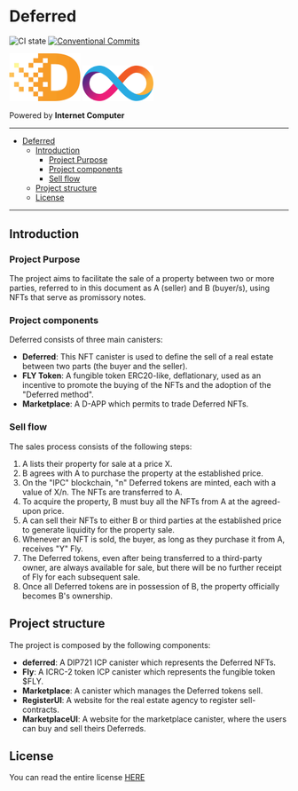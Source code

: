 # Deferred

![CI state](https://github.com/veeso-dev/deferred/workflows/build-test/badge.svg)
[![Conventional Commits](https://img.shields.io/badge/Conventional%20Commits-1.0.0-%23FE5196?logo=conventionalcommits&logoColor=white)](https://conventionalcommits.org)

<img src="./docs/images/logo.png" alt="deferred logo" width="128" />

<img src="./docs/images/icp-logo.svg" alt="icp-logo" width="128" />

Powered by **Internet Computer**

---

- [Deferred](#deferred)
  - [Introduction](#introduction)
    - [Project Purpose](#project-purpose)
    - [Project components](#project-components)
    - [Sell flow](#sell-flow)
  - [Project structure](#project-structure)
  - [License](#license)

---

## Introduction

### Project Purpose

The project aims to facilitate the sale of a property between two or more parties, referred to in this document as A (seller) and B (buyer/s), using NFTs that serve as promissory notes.

### Project components

Deferred consists of three main canisters:

- **Deferred**: This NFT canister is used to define the sell of a real estate between two parts (the buyer and the seller).
- **FLY Token**: A fungible token ERC20-like, deflationary, used as an incentive to promote the buying of the NFTs and the adoption of the "Deferred method".
- **Marketplace**: A D-APP which permits to trade Deferred NFTs.

### Sell flow

The sales process consists of the following steps:

1. A lists their property for sale at a price X.
2. B agrees with A to purchase the property at the established price.
3. On the "IPC" blockchain, "n" Deferred tokens are minted, each with a value of X/n. The NFTs are transferred to A.
4. To acquire the property, B must buy all the NFTs from A at the agreed-upon price.
5. A can sell their NFTs to either B or third parties at the established price to generate liquidity for the property sale.
6. Whenever an NFT is sold, the buyer, as long as they purchase it from A, receives "Y" Fly.
7. The Deferred tokens, even after being transferred to a third-party owner, are always available for sale, but there will be no further receipt of Fly for each subsequent sale.
8. Once all Deferred tokens are in possession of B, the property officially becomes B's ownership.

## Project structure

The project is composed by the following components:

- **deferred**: A DIP721 ICP canister which represents the Deferred NFTs.
- **Fly**: A ICRC-2 token ICP canister which represents the fungible token $FLY.
- **Marketplace**: A canister which manages the Deferred tokens sell.
- **RegisterUI**: A website for the real estate agency to register sell-contracts.
- **MarketplaceUI**: A website for the marketplace canister, where the users can buy and sell theirs Deferreds.

## License

You can read the entire license [HERE](LICENSE)
